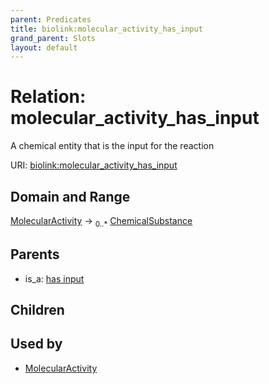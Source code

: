 ```yaml
---
parent: Predicates
title: biolink:molecular_activity_has_input
grand_parent: Slots
layout: default
---
```


# Relation: molecular_activity_has_input


A chemical entity that is the input for the reaction

URI: [biolink:molecular_activity_has_input](https://w3id.org/biolink/vocab/molecular_activity_has_input)

## Domain and Range

[MolecularActivity](MolecularActivity.md) ->  <sub>0..*</sub> [ChemicalSubstance](ChemicalSubstance.md)

## Parents

 *  is_a: [has input](has_input.md)

## Children


## Used by

 * [MolecularActivity](MolecularActivity.md)
